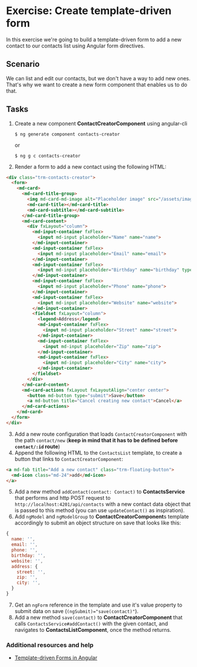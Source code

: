 # Exercise: Create template-driven form

In this exercise we're going to build a template-driven form to add a new contact to our contacts list using Angular form directives.

## Scenario

We can list and edit our contacts, but we don't have a way to add new ones. That's why we want to create a new form component that enables us to do that.

## Tasks

1. Create a new component **ContactCreatorComponent** using angular-cli

    ```
    $ ng generate component contacts-creator
    ```
    or

    ```
    $ ng g c contacts-creator
    ```
2. Render a form to add a new contact using the following HTML:

  ```html
  <div class="trm-contacts-creator">
    <form>
      <md-card>
        <md-card-title-group>
          <img md-card-md-image alt="Placeholder image" src="/assets/images/placeholder.png">
          <md-card-title></md-card-title>
          <md-card-subtitle></md-card-subtitle>
        </md-card-title-group>
        <md-card-content>
          <div fxLayout="column">
            <md-input-container fxFlex>
              <input md-input placeholder="Name" name="name">
            </md-input-container>
            <md-input-container fxFlex>
              <input md-input placeholder="Email" name="email">
            </md-input-container>
            <md-input-container fxFlex>
              <input md-input placeholder="Birthday" name="birthday" type="date">
            </md-input-container>
            <md-input-container fxFlex>
              <input md-input placeholder="Phone" name="phone">
            </md-input-container>
            <md-input-container fxFlex>
              <input md-input placeholder="Website" name="website">
            </md-input-container>
            <fieldset fxLayout="column">
              <legend>Address</legend>
              <md-input-container fxFlex>
                <input md-input placeholder="Street" name="street">
              </md-input-container>
              <md-input-container fxFlex>
                <input md-input placeholder="Zip" name="zip">
              </md-input-container>
              <md-input-container fxFlex>
                <input md-input placeholder="City" name="city">
              </md-input-container>
            </fieldset>
          </div>
        </md-card-content>
        <md-card-actions fxLayout fxLayoutAlign="center center">
          <button md-button type="submit">Save</button>
          <a md-button title="Cancel creating new contact">Cancel</a>
        </md-card-actions>
      </md-card>
    </form>
  </div>
  ```
3. Add a new route configuration that loads `ContactCreatorComponent` with the path `contact/new` (**keep in mind that it has to be defined before `contact/:id` route**)
4. Append the following HTML to the `ContactsList` template, to create a button that links to `ContactCreatorComponent`:

  ```html
  <a md-fab title="Add a new contact" class="trm-floating-button">
    <md-icon class="md-24">add</md-icon>
  </a>
  ```

5. Add a new method `addContact(contact: Contact)` to **ContactsService** that performs and http POST request to `http://localhost:4201/api/contacts` with a new contact data object that is passed to this method (you can use `updateContact()` as inspiration).
6. Add `ngModel` and `ngModelGroup` to **ContactCreatorComponent**s template accordingly to submit an object structure on save that looks like this:

  ```js
  {
    name: '',
    email: '',
    phone: '',
    birthday: '',
    website: '',
    address: {
      street: '',
      zip: '',
      city: '',
    }
  }
  ```

7. Get an `ngForm` reference in the template and use it's value property to submit data on save (`(ngSubmit)="save(contact)"`).
8. Add a new method `save(contact)` to  **ContactCreatorComponent** that calls `ContactsService#addContact()` with the given contact, and navigates to **ContactsListComponent**, once the method returns.

### Additional resources and help

- [Template-driven Forms in Angular](http://blog.thoughtram.io/angular/2016/03/21/template-driven-forms-in-angular-2.html)
